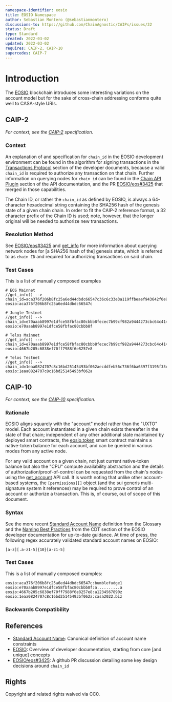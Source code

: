 ```yaml
---
namespace-identifier: eosio
title: EOSIO Namespace
author: Sebastian Montero (@sebastianmontero)
discussions-to: https://github.com/ChainAgnostic/CAIPs/issues/32
status: Draft
type: Standard
created: 2022-03-02
updated: 2022-03-02
requires: CAIP-2, CAIP-10
supercedes: CAIP-7
--- 
```


# Introduction

The [EOSIO][] blockchain introduces some interesting variations on the account
model but for the sake of cross-chain addressing conforms quite well to
CASA-style URIs.

## CAIP-2

*For context, see the [CAIP-2][] specification.*

### Context

An explanation of and specification for `chain_id` in the EOSIO development
environment can be found in the algorithm for signing transactions in the
[Transactions Protocol][] section of the developer documents, because a valid
`chain_id` is required to authorize any transaction on that chain.  Further
information on querying nodes for `chain_id` can be found in the [Chain API
Plugin][] section of the API documentation, and the PR [EOSIO/eos#3425][] that
merged in those capabilities.

The Chain ID, or rather the `chain_id` as defined by EOSIO, is always a
64-character hexadecimal string containing the SHA256 hash of the genesis state
of a given chain chain. In order to fit the CAIP-2 reference format, a 32
character prefix of the Chain ID is used; note, however, that the longer
original will be needed to authorize new transactions.


### Resolution Method

See [EOSIO/eos#3425][] and [get_info] for more information about querying
network nodes for [a SHA256 hash of the] genesis state, which is referred to as
`chain ID` and required for authorizing transactions on said chain.

### Test Cases

This is a list of manually composed examples

```
# EOS Mainnet 
//get_info() --> chain_id=aca376f206b8fc25a6ed44dbdc66547c36c6c33e3a119ffbeaef943642f0e906
eosio:aca376f206b8fc25a6ed44dbdc66547c

# Jungle Testnet 
//get_info() --> chain_id=e70aaab8997e1dfce58fbfac80cbbb8fecec7b99cf982a9444273cbc64c41473
eosio:e70aaab8997e1dfce58fbfac80cbbb8f

# Telos Mainnet 
//get_info() --> chain_id=e70aaab8997e1dfce58fbfac80cbbb8fecec7b99cf982a9444273cbc64c41473
eosio:4667b205c6838ef70ff7988f6e8257e8

# Telos Testnet 
//get_info() --> chain_id=1eaa0824707c8c16bd25145493bf062aecddfeb56c736f6ba6397f3195f33c9f
eosio:1eaa0824707c8c16bd25145493bf062a
```

## CAIP-10

*For context, see the [CAIP-10][] specification.*

### Rationale

EOSIO aligns squarely with the "account" model rather than the "UXTO" model.
Each account instantiated in a given chain exists thereafter in the state of
that chain; independent of any other additional state maintained by deployed
smart contracts, the [eosio.token][] smart contract maintains a native-token
balance for each account, and can be queried in various modes from any active
node. 

For any valid account on a given chain, not just current native-token balance
but also the "CPU" compute availability abstraction and the details of
authorization/proof-of-control can be requested from the chain's nodes using the
[get_account][] API call. It is worth noting that unlike other account-based
systems, the `[permissions][]` object (and the sui generis multi-signature system it
references) may be required to prove control of an account or authorize a
transaction. This is, of course, out of scope of this document. 

### Syntax

See the more recent [Standard Account Name][] definition from the Glossary and
the [Naming Best Practices][] from the CDT section of the EOSIO developer
documentation for up-to-date guidance. At time of press, the following regex
accurately validated standard account names on EOSIO:
```
[a-z][.a-z1-5]{10}[a-z1-5]
```

### Test Cases

This is a list of manually composed examples:

```
eosio:aca376f206b8fc25a6ed44dbdc66547c:bumblefudge1
eosio:e70aaab8997e1dfce58fbfac80cbbb8f:a..........a
eosio:4667b205c6838ef70ff7988f6e8257e8:a1234567890z
eosio:1eaa0824707c8c16bd25145493bf062a:casa2022.biz

```

### Backwards Compatibility

## References

- [Standard Account Name][]: Canonical definition of account name constraints
- [EOSIO][]: Overview of developer documentation, starting from core [and unique] concepts
- [EOSIO/eos#3425][]: A github PR discussion detailing some key design decisions around `chain_id`

[Transactions Protocol]: https://developers.eos.io/welcome/v2.1/protocol/transactions_protocol/#32-sign-transaction
[Chain API Plugin]: https://developers.eos.io/manuals/eos/v2.1/nodeos/plugins/chain_api_plugin/api-reference/index
[EOSIO/eos#3425]: https://github.com/EOSIO/eos/pull/3425
[EOSIO]: https://developers.eos.io/welcome/v2.1/introduction-to-eosio/core_concepts
[Standard Account Name]: https://developers.eos.io/welcome/v2.1/glossary/index/#standard-account-name
[Naming Best Practices]: https://developers.eos.io/manuals/eosio.cdt/v1.8/best-practices/naming-conventions/#non-standard-account-names
[get_account]: https://developers.eos.io/manuals/eos/v2.1/nodeos/plugins/chain_api_plugin/api-reference/index#operation/get_account
[get_info]: https://developers.eos.io/manuals/eos/v2.1/nodeos/plugins/chain_api_plugin/api-reference/index#operation/get_info
[eosio.token]: https://developers.eos.io/welcome/v2.2/tutorials/eosio_token
[permissions]: https://developers.eos.io/welcome/v2.1/glossary/index#permission
[CAIP-2]: https://github.com/ChainAgnostic/CAIPs/blob/master/CAIPs/caip-2.md
[CAIP-10]: https://github.com/ChainAgnostic/CAIPs/blob/master/CAIPs/caip-10.md
[CAIP-19]: https://github.com/ChainAgnostic/CAIPs/blob/master/CAIPs/caip-19.md
[CAIP-21]: https://github.com/ChainAgnostic/CAIPs/blob/master/CAIPs/caip-21.md
[CAIP-22]: https://github.com/ChainAgnostic/CAIPs/blob/master/CAIPs/caip-22.md
[EIP155]: https://eips.ethereum.org/EIPS/eip-155
[ERC20]: https://eips.ethereum.org/EIPS/eip-20
[ERC721]: https://eips.ethereum.org/EIPS/eip-721


## Rights

Copyright and related rights waived via CC0.
